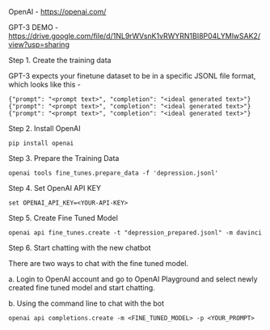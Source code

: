 OpenAI - https://openai.com/

GPT-3 DEMO - https://drive.google.com/file/d/1NL9rWVsnK1vRWYRN1BI8P04LYMlwSAK2/view?usp=sharing


Step 1. Create the training data

GPT-3 expects your finetune dataset to be in a specific JSONL file format, which looks like this -

`{"prompt": "<prompt text>", "completion": "<ideal generated text>"}
{"prompt": "<prompt text>", "completion": "<ideal generated text>"}
{"prompt": "<prompt text>", "completion": "<ideal generated text>"}`


Step 2. Install OpenAI

`pip install openai`

Step 3. Prepare the Training Data

`openai tools fine_tunes.prepare_data -f 'depression.jsonl'`

Step 4. Set OpenAI API KEY

`set OPENAI_API_KEY=<YOUR-API-KEY>`

Step 5. Create Fine Tuned Model

`openai api fine_tunes.create -t "depression_prepared.jsonl" -m davinci`

Step 6. Start chatting with the new chatbot

There are two ways to chat with the fine tuned model. 

a. Login to OpenAI account and go to OpenAI Playground and select newly created fine tuned model and start chatting.


b. Using the command line to chat with the bot
   
`openai api completions.create -m <FINE_TUNED_MODEL> -p <YOUR_PROMPT>`
